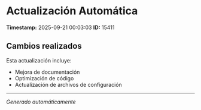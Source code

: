 # Actualización Automática

**Timestamp:** 2025-09-21 00:03:03
**ID:** 15411

## Cambios realizados

Esta actualización incluye:
- Mejora de documentación
- Optimización de código
- Actualización de archivos de configuración

---
*Generado automáticamente*
